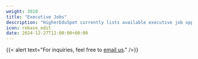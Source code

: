 ```yaml
---
weight: 3010
title: "Executive Jobs"
description: "HigherEduSpot currently lists available executive job opportunities."
icon: rebase_edit
date: 2024-12-27T12:00:00+00:00
---
```


{{< alert text="For inquiries, feel free to [email us](mailto:support@highereduspot.com)." />}}
